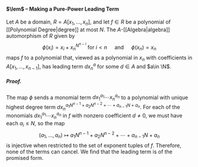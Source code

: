 #### $\lem$ – Making a Pure-Power Leading Term
Let $A$ be a domain, $R=A[x_1,\dots,x_n]$, and let $f\in R$ be a polynomial of [[Polynomial Degree|degree]] at most $N$. The $A$-[[Algebra|algebra]] automorphism of $R$ given by $$\phi(x_i)=x_i + x_n^{N^{n-i}} \textrm{ for } i<n \quad \textrm{ and } \quad \phi(x_n)=x_n$$maps $f$ to a polynomial that, viewed as a polynomial in $x_n$ with coefficients in $A[x_1,\dots,x_{n-1}]$, has leading term $d x_n^a$ for some $d\in A$ and $a\in \N$.
 
##### *Proof.*
The map $\phi$ sends a monomial term $d x_1^{a_1} \cdots x_n^{a_n}$ to a polynomial with unique highest degree term $d x_n^{a_1 N^{n-1} + a_2 N^{n-2} + \cdots + a_{n-1} N + a_n}$. For each of the monomials $d x_1^{a_1} \cdots x_n^{a_n}$ in $f$ with nonzero coefficient $d \neq 0$, we must have each $a_i \leqslant N$, so the map $$(a_1,\dots,a_n) \mapsto a_1 N^{n-1} + a_2 N^{n-2} + \cdots + a_{n-1} N + a_n$$ is injective when restricted to the set of exponent tuples of $f$. Therefore, none of the terms can cancel. We find that the leading term is of the promised form.